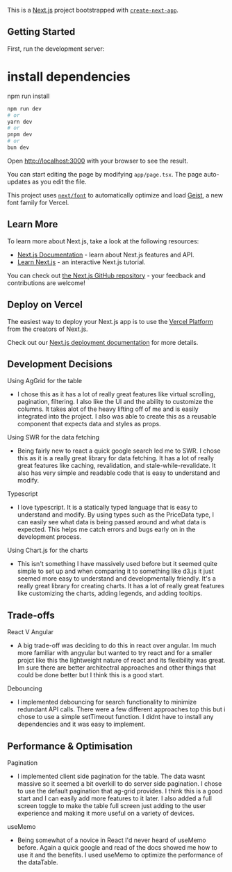 This is a [Next.js](https://nextjs.org) project bootstrapped with [`create-next-app`](https://nextjs.org/docs/app/api-reference/cli/create-next-app).

## Getting Started

First, run the development server:

# install dependencies
npm run install

```bash
npm run dev
# or
yarn dev
# or
pnpm dev
# or
bun dev
```

Open [http://localhost:3000](http://localhost:3000) with your browser to see the result.

You can start editing the page by modifying `app/page.tsx`. The page auto-updates as you edit the file.

This project uses [`next/font`](https://nextjs.org/docs/app/building-your-application/optimizing/fonts) to automatically optimize and load [Geist](https://vercel.com/font), a new font family for Vercel.

## Learn More


To learn more about Next.js, take a look at the following resources:

- [Next.js Documentation](https://nextjs.org/docs) - learn about Next.js features and API.
- [Learn Next.js](https://nextjs.org/learn) - an interactive Next.js tutorial.

You can check out [the Next.js GitHub repository](https://github.com/vercel/next.js) - your feedback and contributions are welcome!

## Deploy on Vercel

The easiest way to deploy your Next.js app is to use the [Vercel Platform](https://vercel.com/new?utm_medium=default-template&filter=next.js&utm_source=create-next-app&utm_campaign=create-next-app-readme) from the creators of Next.js.

Check out our [Next.js deployment documentation](https://nextjs.org/docs/app/building-your-application/deploying) for more details.




## Development Decisions
Using AgGrid for the table
 - I chose this as it has a lot of really great features like virtual scrolling, pagination, filtering. I also like the UI and the ability to customize the columns. It takes alot of the heavy lifting off of me and is easily integrated into the project. I also was able to create this as a reusable component that expects data and styles as props. 

Using SWR for the data fetching
- Being fairly new to react a quick google search led me to SWR. I chose this as it is a really great library for data fetching. It has a lot of really great features like caching, revalidation, and stale-while-revalidate. It also has very simple and readable code that is easy to understand and modify.

Typescript
- I love typescript. It is a statically typed language that is easy to understand and modify. By using types such as the PriceData type, I can easily see what data is being passed around and what data is expected. This helps me catch errors and bugs early on in the development process.

Using Chart.js for the charts
- This isn't something I have massively used before but it seemed quite simple to set up and when comparing it to something like d3.js it just seemed more easy to understand and developmentally friendly. It's a really great library for creating charts. It has a lot of really great features like customizing the charts, adding legends, and adding tooltips.



## Trade-offs
React V Angular
- A big trade-off was deciding to do this in react over angular. Im much more familiar with angyular but wanted to try react and for a smaller projct like this the lightweight nature of react and its flexibility was great. Im sure there are better architectral approaches and other things that could be done better but I think this is a good start.

Debouncing
-  I implemented debouncing for search functionality to minimize redundant API calls. There were a few different approaches top this but i chose to use a simple setTimeout function. I didnt have to install any dependencies and it was easy to implement.



## Performance & Optimisation
Pagination
- I implemented client side pagination for the table. The data wasnt massive so it seemed a bit overkill to do server side pagination. I chose to use the default pagination that ag-grid provides. I think this is a good start and I can easily add more features to it later. I also added a full screen toggle to make the table full screen just adding to the user experience and making it more useful on a variety of devices.

useMemo
- Being somewhat of a novice in React I'd never heard of useMemo before. Again a quick google and read of the docs showed me how to use it and the benefits. I used useMemo to optimize the performance of the dataTable. 





